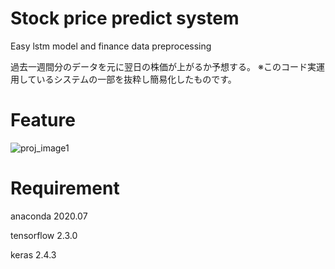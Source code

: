 # Stock price predict system
Easy lstm model and finance data preprocessing

過去一週間分のデータを元に翌日の株価が上がるか予想する。
※このコード実運用しているシステムの一部を抜粋し簡易化したものです。

# Feature

![proj_image1](https://user-images.githubusercontent.com/71445023/93541461-7a8f3080-f991-11ea-95da-0b4359411343.jpg)

# Requirement

anaconda    2020.07

tensorflow  2.3.0

keras       2.4.3

